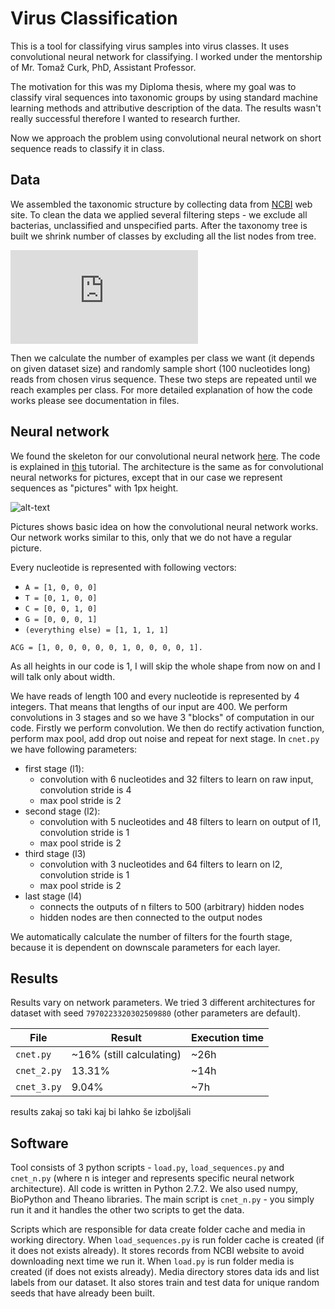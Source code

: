 # Virus Classification

This is a tool for classifying virus samples into virus classes.
It uses convolutional neural network for classifying.
I worked under the mentorship of Mr. Tomaž Curk, PhD, Assistant Professor.

The motivation for this was my Diploma thesis, where my goal was to classify viral sequences into
taxonomic groups by using standard machine learning methods and attributive description of the data.
The results wasn't really successful therefore I wanted to research further.

Now we approach the problem using convolutional neural network on short
sequence reads to classify it in class.

## Data
We assembled the taxonomic structure by collecting data from [NCBI](www.ncbi.nlm.nih.gov) web site.
To clean the data we applied several filtering steps - we exclude all bacterias, unclassified and
unspecified parts. After the taxonomy tree is built we shrink number of classes by excluding
all the list nodes from tree.

![alt-text](https://github.com/mkopar/Virus-classification-theano/blob/master/taksonomija.pdf)

Then we calculate the number of examples per class we want (it depends on given dataset size)
and randomly sample short (100 nucleotides long) reads from chosen virus sequence.
These two steps are repeated until we reach examples per class.
For more detailed explanation of how the code works please see documentation in files.

## Neural network
We found the skeleton for our convolutional neural network
[here](https://github.com/newmu/theano-tutorials). The code is explained in
[this](https://www.youtube.com/watch?v=S75EdAcXHKk) tutorial. The architecture
is the same as for convolutional neural networks for pictures, except that in our case
we represent sequences as "pictures" with 1px height.

![alt-text](https://github.com/mkopar/Virus-classification-theano/blob/master/mylenet.png)

Pictures shows basic idea on how the convolutional neural network works. Our network works similar to this,
only that we do not have a regular picture.

Every nucleotide is represented with following vectors:
* `A = [1, 0, 0, 0]`
* `T = [0, 1, 0, 0]`
* `C = [0, 0, 1, 0]`
* `G = [0, 0, 0, 1]`
* `(everything else) = [1, 1, 1, 1]`

`ACG = [1, 0, 0, 0, 0, 0, 1, 0, 0, 0, 0, 1].`

As all heights in our code is 1, I will skip the whole shape from now on and
I will talk only about width.

We have reads of length 100 and every nucleotide is represented by 4 integers. That means that
lengths of our input are 400.
We perform convolutions in 3 stages and so we have 3 "blocks" of computation in our code.
Firstly we perform convolution. We then do rectify activation function, perform max pool, add drop out
noise and repeat for next stage.
In `cnet.py` we have following parameters:
- first stage (l1):
    - convolution with 6 nucleotides and 32 filters to learn on raw input, convolution stride is 4
    - max pool stride is 2
- second stage (l2):
    - convolution with 5 nucleotides and 48 filters to learn on output of l1, convolution stride is 1
    - max pool stride is 2
- third stage (l3)
    - convolution with 3 nucleotides and 64 filters to learn on l2, convolution stride is 1
    - max pool stride is 2
- last stage (l4)
    - connects the outputs of n filters to 500 (arbitrary) hidden nodes
    - hidden nodes are then connected to the output nodes

We automatically calculate the number of filters for the fourth stage,
because it is dependent on downscale parameters for each layer.

## Results
Results vary on network parameters. We tried 3 different architectures for dataset with
seed `7970223320302509880` (other parameters are default).

File        | Result  | Execution time
---         | ---     | ---
`cnet.py`   | ~16% (still calculating) | ~26h
`cnet_2.py` |  13.31% | ~14h
`cnet_3.py` |  9.04%  | ~7h


results
zakaj so taki
kaj bi lahko še izboljšali

## Software

Tool consists of 3 python scripts - `load.py`, `load_sequences.py` and `cnet_n.py`
(where n is integer and represents specific neural network architecture).
All code is written in Python 2.7.2. We also used numpy, BioPython and Theano libraries.
The main script is `cnet_n.py` - you simply run it and it
handles the other two scripts to get the data.

Scripts which are responsible for data create folder cache and media in working directory.
When `load_sequences.py` is run folder cache is created (if it does not exists already).
It stores records from NCBI website to avoid downloading next time we run it.
When `load.py` is run folder media is created (if does not exists already).
Media directory stores data ids and list labels from our dataset.
It also stores train and test data for unique random seeds that have already been built.